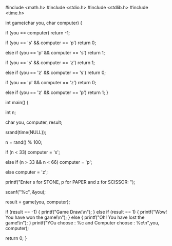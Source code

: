 #include <math.h>
#include <stdio.h>
#include <stdlib.h>
#include <time.h>

int game(char you, char computer)
{

if (you == computer)
return -1;


if (you == 's' && computer == 'p')
return 0;


else if (you == 'p' && computer == 's')
return 1;


if (you == 's' && computer == 'z')
return 1;


else if (you == 'z' && computer == 's')
return 0;


if (you == 'p' && computer == 'z')
return 0;


else if (you == 'z' && computer == 'p')
return 1;
}


int main()
{

int n;

char you, computer, result;



srand(time(NULL));


n = rand() % 100;


if (n < 33)
computer = 's';

else if (n > 33 && n < 66)
computer = 'p';


else
computer = 'z';

printf("Enter s for STONE, p for PAPER and z for SCISSOR:  ");

scanf("%c", &you);


result = game(you, computer);

if (result == -1)
{
printf("Game Draw!\n");
}
else if (result == 1)
{
printf("Wow! You have won the game!\n");
}
else
{
printf("Oh! You have lost the game!\n");
}
printf("YOu choose : %c and Computer choose : %c\n",you, computer);

return 0;
}
